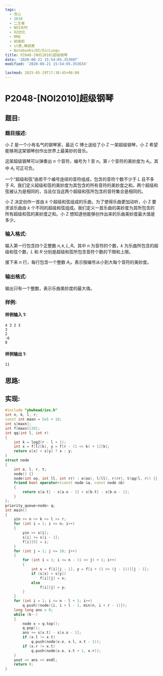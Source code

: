 ```yaml
---
tags:
  - 贪心
  - 2010
  - 二叉堆
  - NOI系列
  - O2优化
  - RMQ
  - 前缀和
  - st表,稀疏表
  - Notebooks/OI/OJ/Luogu
title: P2048-[NOI2010]超级钢琴
date: '2020-08-21 15:54:05.353607'
modified: '2020-08-21 15:54:05.353634'

lastmod: 2025-05-29T17:38:45+08:00
---
```


# P2048-[NOI2010]超级钢琴

## 题目:

### 题目描述:

小 Z 是一个小有名气的钢琴家，最近 C 博士送给了小 Z 一架超级钢琴，小 Z 希望能够用这架钢琴创作出世界上最美妙的音乐。

这架超级钢琴可以弹奏出 $n$ 个音符，编号为 $1$ 至 $n$。第 $i$ 个音符的美妙度为 $A_i$，其中 $A_i$ 可正可负。

一个“超级和弦”由若干个编号连续的音符组成，包含的音符个数不少于 $L$ 且不多于 $R$。我们定义超级和弦的美妙度为其包含的所有音符的美妙度之和。两个超级和弦被认为是相同的，当且仅当这两个超级和弦所包含的音符集合是相同的。

小 Z 决定创作一首由 $k$ 个超级和弦组成的乐曲，为了使得乐曲更加动听，小 Z 要求该乐曲由 $k$ 个不同的超级和弦组成。我们定义一首乐曲的美妙度为其所包含的所有超级和弦的美妙度之和。小 Z 想知道他能够创作出来的乐曲美妙度最大值是多少。

### 输入格式:

输入第一行包含四个正整数 $n, k, L, R$。其中 $n$ 为音符的个数，$k$ 为乐曲所包含的超级和弦个数，$L$ 和 $R$ 分别是超级和弦所包含音符个数的下限和上限。

接下来 $n$ 行，每行包含一个整数 $A_i$，表示按编号从小到大每个音符的美妙度。

### 输出格式:

输出只有一个整数，表示乐曲美妙度的最大值。

### 样例:

#### 样例输入 1:

```
4 3 2 3
3
2
-6
8
```

#### 样例输出 1:

```
11
```

## 思路:

## 实现:

```cpp
#include "ybwhead/ios.h"
int n, k, l, r;
const int maxn = 5e5 + 10;
int s[maxn];
int f[maxn][20];
int qq(int l, int r)
{
    int k = log2(r - l + 1);
    int x = f[l][k], y = f[r - (1 << k) + 1][k];
    return s[x] > s[y] ? x : y;
}
struct node
{
    int o, l, r, t;
    node() {}
    node(int oo, int ll, int rr) : o(oo), l(ll), r(rr), t(qq(l, r)) {}
    friend bool operator<(const node &a, const node &b)
    {
        return s[a.t] - s[a.o - 1] < s[b.t] - s[b.o - 1];
    }
};
priority_queue<node> q;
int main()
{
    yin >> n >> k >> l >> r;
    for (int i = 1; i <= n; i++)
    {
        yin >> s[i];
        s[i] += s[i - 1];
        f[i][0] = i;
    }
    for (int j = 1; j <= 18; j++)
    {
        for (int i = 1; i <= n - (1 << j) + 1; i++)
        {
            int x = f[i][j - 1], y = f[i + (1 << (j - 1))][j - 1];
            if (s[x] > s[y])
                f[i][j] = x;
            else
                f[i][j] = y;
        }
    }
    for (int i = 1; i <= n - l + 1; i++)
        q.push((node){i, i + l - 1, min(n, i + r - 1)});
    long long ans = 0;
    while (k--)
    {
        node x = q.top();
        q.pop();
        ans += s[x.t] - s[x.o - 1];
        if (x.l != x.t)
            q.push(node(x.o, x.l, x.t - 1));
        if (x.r != x.t)
            q.push(node(x.o, x.t + 1, x.r));
    }
    yout << ans << endl;
    return 0;
}
```
